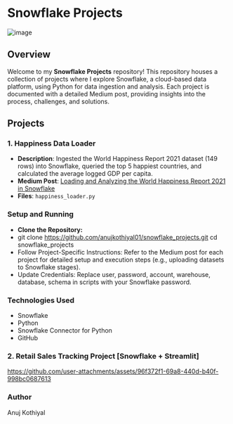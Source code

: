# Snowflake Projects

![image](https://github.com/user-attachments/assets/b1a7fe8b-ee4a-4dc8-9bdc-ff869f443015)


## Overview
Welcome to my **Snowflake Projects** repository! This repository houses a collection of projects where I explore Snowflake, a cloud-based data platform, using Python for data ingestion and analysis. Each project is documented with a detailed Medium post, providing insights into the process, challenges, and solutions.

## Projects
### 1. Happiness Data Loader
- **Description**: Ingested the World Happiness Report 2021 dataset (149 rows) into Snowflake, queried the top 5 happiest countries, and calculated the average logged GDP per capita.
- **Medium Post**: [Loading and Analyzing the World Happiness Report 2021 in Snowflake](https://medium.com/@anujkothiyal/uncovering-the-happiest-countries-with-snowflake-a-quick-data-project-8e5998d81e6a)
- **Files**: `happiness_loader.py`

### Setup and Running
- **Clone the Repository:**
- git clone https://github.com/anujkothiyal01/snowflake_projects.git
  cd snowflake_projects
- Follow Project-Specific Instructions: Refer to the Medium post for each project for detailed setup and execution steps (e.g., uploading datasets to Snowflake stages).
- Update Credentials: Replace user, password, account, warehouse, database, schema in scripts with your Snowflake password.

### Technologies Used
- Snowflake
- Python
- Snowflake Connector for Python
- GitHub

### 2. Retail Sales Tracking Project [Snowflake + Streamlit]

https://github.com/user-attachments/assets/96f372f1-69a8-440d-b40f-998bc0687613




### Author
Anuj Kothiyal
